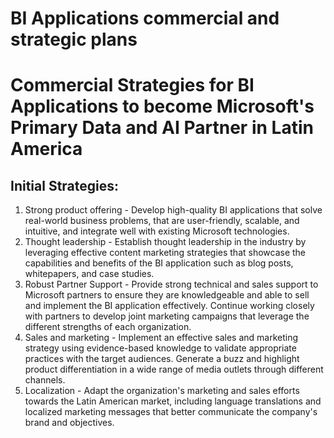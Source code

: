 # BI Applications commercial and strategic plans

# Commercial Strategies for BI Applications to become Microsoft's Primary Data and AI Partner in Latin America

## Initial Strategies:

1. Strong product offering - Develop high-quality BI applications that solve real-world business problems, that are user-friendly, scalable, and intuitive, and integrate well with existing Microsoft technologies.
2. Thought leadership - Establish thought leadership in the industry by leveraging effective content marketing strategies that showcase the capabilities and benefits of the BI application such as blog posts, whitepapers, and case studies.
3. Robust Partner Support - Provide strong technical and sales support to Microsoft partners to ensure they are knowledgeable and able to sell and implement the BI application effectively. Continue working closely with partners to develop joint marketing campaigns that leverage the different strengths of each organization.
4. Sales and marketing - Implement an effective sales and marketing strategy using evidence-based knowledge to validate appropriate practices with the target audiences. Generate a buzz and highlight product differentiation in a wide range of media outlets through different channels.
5. Localization - Adapt the organization's marketing and sales efforts towards the Latin American market, including language translations and localized marketing messages that better communicate the company's brand and objectives.
